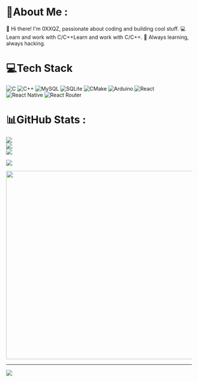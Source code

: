 # 💫About Me :
 👋 Hi there! I'm 0XXQZ, passionate about coding and building cool stuff.
💻 Learn and work with C/C++Learn and work with C/C++.
🚀 Always learning, always hacking.

# 💻Tech Stack
![C](https://img.shields.io/badge/c-%2300599C.svg?style=for-the-badge&logo=c&logoColor=white) ![C++](https://img.shields.io/badge/c++-%2300599C.svg?style=for-the-badge&logo=c%2B%2B&logoColor=white) ![MySQL](https://img.shields.io/badge/mysql-%2300f.svg?style=for-the-badge&logo=mysql&logoColor=white) ![SQLite](https://img.shields.io/badge/sqlite-%2307405e.svg?style=for-the-badge&logo=sqlite&logoColor=white) ![CMake](https://img.shields.io/badge/CMake-%23008FBA.svg?style=for-the-badge&logo=cmake&logoColor=white) ![Arduino](https://img.shields.io/badge/-Arduino-00979D?style=for-the-badge&logo=Arduino&logoColor=white) ![React](https://img.shields.io/badge/react-%2320232a.svg?style=for-the-badge&logo=react&logoColor=%2361DAFB) ![React Native](https://img.shields.io/badge/react_native-%2320232a.svg?style=for-the-badge&logo=react&logoColor=%2361DAFB) ![React Router](https://img.shields.io/badge/React_Router-CA4245?style=for-the-badge&logo=react-router&logoColor=white)
# 📊GitHub Stats :
![](https://github-readme-stats.vercel.app/api?username=0XXQZ&theme=blue-green&hide_border=false&include_all_commits=false&count_private=false)<br/>
![](https://github-readme-streak-stats.herokuapp.com/?user=0XXQZ&theme=blue-green&hide_border=false)<br/>
![](https://github-readme-stats.vercel.app/api/top-langs/?username=0XXQZ&theme=blue-green&hide_border=false&include_all_commits=false&count_private=false&layout=compact)


![](https://quotes-github-readme.vercel.app/api?type=horizontal&theme=tokyonight)


<img src="[https://random-memer.herokuapp.com/](https://i.gifer.com/OVO.gif)" width="512px"/>

---
[![](https://visitcount.itsvg.in/api?id=0XXQZ&icon=0&color=0)](https://visitcount.itsvg.in)

